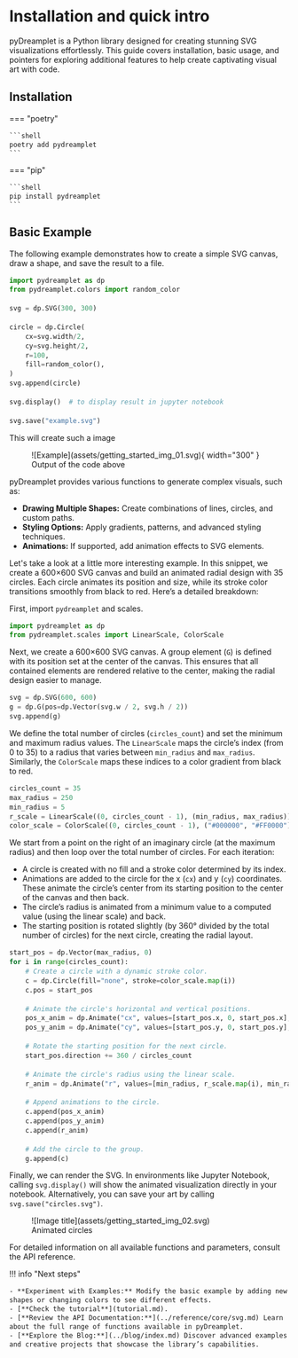 # Installation and quick intro

pyDreamplet is a Python library designed for creating stunning SVG visualizations effortlessly. This guide covers installation, basic usage, and pointers for exploring additional features to help create captivating visual art with code.

## Installation

=== "poetry"

    ```shell
    poetry add pydreamplet
    ```

=== "pip"

    ```shell
    pip install pydreamplet
    ```

## Basic Example

The following example demonstrates how to create a simple SVG canvas, draw a shape, and save the result to a file.

```py title="Your first SVG" linenums="1"
import pydreamplet as dp
from pydreamplet.colors import random_color

svg = dp.SVG(300, 300)

circle = dp.Circle(
    cx=svg.width/2,
    cy=svg.height/2,
    r=100,
    fill=random_color(),
)
svg.append(circle)

svg.display()  # to display result in jupyter notebook

svg.save("example.svg")
```

This will create such a image

<figure markdown="span">
  ![Example](assets/getting_started_img_01.svg){ width="300" }
  <figcaption>Output of the code above</figcaption>
</figure>


pyDreamplet provides various functions to generate complex visuals, such as:

- **Drawing Multiple Shapes:** Create combinations of lines, circles, and custom paths.
- **Styling Options:** Apply gradients, patterns, and advanced styling techniques.
- **Animations:** If supported, add animation effects to SVG elements.

Let's take a look at a little more interesting example. In this snippet, we create a 600×600 SVG canvas and build an animated radial design with 35 circles. Each circle animates its position and size, while its stroke color transitions smoothly from black to red. Here’s a detailed breakdown:

First, import `pydreamplet` and scales.

```py
import pydreamplet as dp
from pydreamplet.scales import LinearScale, ColorScale
```

Next, we create a 600×600 SVG canvas. A group element (`G`) is defined with its position set at the center of the canvas. This ensures that all contained elements are rendered relative to the center, making the radial design easier to manage.

```py
svg = dp.SVG(600, 600)
g = dp.G(pos=dp.Vector(svg.w / 2, svg.h / 2))
svg.append(g)
```

We define the total number of circles (`circles_count`) and set the minimum and maximum radius values. The `LinearScale` maps the circle’s index (from 0 to 35) to a radius that varies between `min_radius` and `max_radius`. Similarly, the `ColorScale` maps these indices to a color gradient from black to red.

```py
circles_count = 35
max_radius = 250
min_radius = 5
r_scale = LinearScale((0, circles_count - 1), (min_radius, max_radius))
color_scale = ColorScale((0, circles_count - 1), ("#000000", "#FF0000"))
```

We start from a point on the right of an imaginary circle (at the maximum radius) and then loop over the total number of circles. For each iteration:

- A circle is created with no fill and a stroke color determined by its index.
- Animations are added to the circle for the x (`cx`) and y (`cy`) coordinates. These animate the circle’s center from its starting position to the center of the canvas and then back.
- The circle’s radius is animated from a minimum value to a computed value (using the linear scale) and back.
- The starting position is rotated slightly (by 360° divided by the total number of circles) for the next circle, creating the radial layout.

```py
start_pos = dp.Vector(max_radius, 0)
for i in range(circles_count):
    # Create a circle with a dynamic stroke color.
    c = dp.Circle(fill="none", stroke=color_scale.map(i))
    c.pos = start_pos
    
    # Animate the circle's horizontal and vertical positions.
    pos_x_anim = dp.Animate("cx", values=[start_pos.x, 0, start_pos.x], dur="5s")
    pos_y_anim = dp.Animate("cy", values=[start_pos.y, 0, start_pos.y], dur="5s")
    
    # Rotate the starting position for the next circle.
    start_pos.direction += 360 / circles_count
    
    # Animate the circle's radius using the linear scale.
    r_anim = dp.Animate("r", values=[min_radius, r_scale.map(i), min_radius], dur="5s")
    
    # Append animations to the circle.
    c.append(pos_x_anim)
    c.append(pos_y_anim)
    c.append(r_anim)
    
    # Add the circle to the group.
    g.append(c)
```

Finally, we can render the SVG. In environments like Jupyter Notebook, calling `svg.display()` will show the animated visualization directly in your notebook. Alternatively, you can save your art by calling `svg.save("circles.svg")`.

<figure class="light-dark-bg" markdown="span">
  ![Image title](assets/getting_started_img_02.svg)
  <figcaption>Animated circles</figcaption>
</figure>

For detailed information on all available functions and parameters, consult the API reference.


!!! info "Next steps"

    - **Experiment with Examples:** Modify the basic example by adding new shapes or changing colors to see different effects.
    - [**Check the tutorial**](tutorial.md).
    - [**Review the API Documentation:**](../reference/core/svg.md) Learn about the full range of functions available in pyDreamplet.
    - [**Explore the Blog:**](../blog/index.md) Discover advanced examples and creative projects that showcase the library’s capabilities.